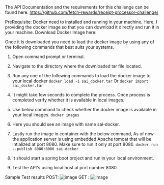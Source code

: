 The API Documentation and the requirements for this challenge can be found here.
https://github.com/fetch-rewards/receipt-processor-challenge/

PreRequisite: Docker need to installed and running in your machine.
Here, I providing the docker image so that you can download it directly and run it in your machine.
Download Docker Image here:

Once it is downloaded you need to load the docker image by using any of the following commands that best suits your systems.
1) Open command prompt or terminal.
2) Navigate to the directory where the downloaded tar file located.
3) Run any one of the following commands to load the docker image to your local docker
   `docker load -i sai_docker.tar`
    Or
   `docker import sai_docker.tar`
   
5) It might take few seconds to complete the process. Once process is completed verify whether it is available in local images.
6) Use below command to check whether the docker image is available in your local images.
   `docker images`
7) Here you should see an image with name sai-docker.
8) Lastly run the image in container with the below command, As of now the application server is using embedded Apache tomcat that will be intialized at port 8080. Make sure to run it only at port 8080.
   `docker run --publish 8080:8080 sai-docker`
9) It should start a spring boot project and run in your local environment.
10) Test the API's using local host at port number 8080.

Sample Test results 
POST: ![image](https://github.com/sainaveenbysani/receipt_processor/assets/135251127/6afd8352-0227-4b8e-a606-99892d0d0f01)
GET : ![image](https://github.com/sainaveenbysani/receipt_processor/assets/135251127/72c51052-9c9b-4bf3-a82f-4a8d657aecda)




